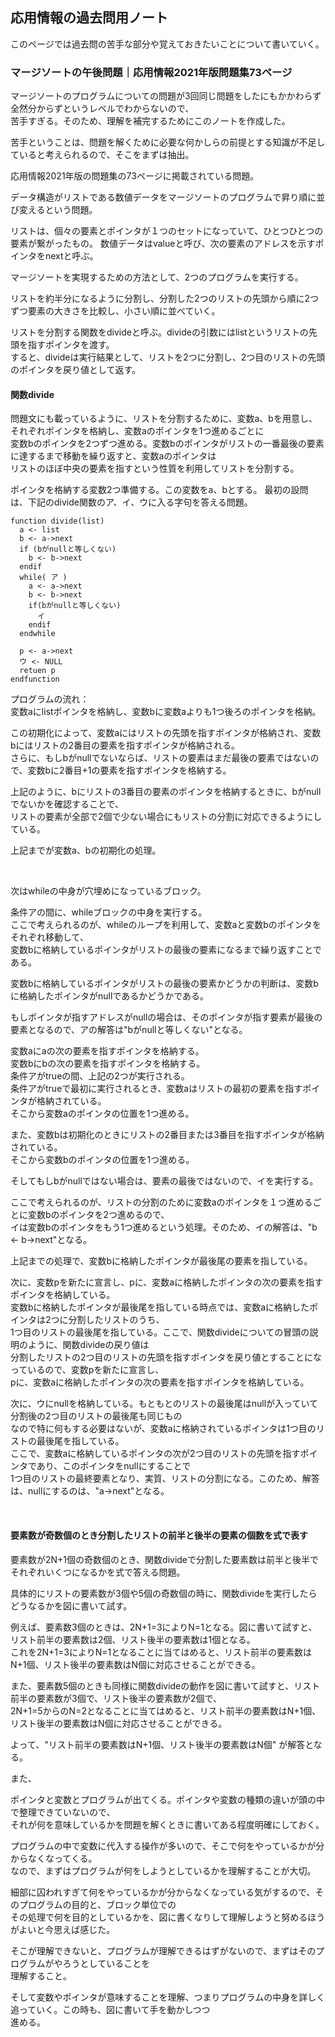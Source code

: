 ## 応用情報の過去問用ノート

このページでは過去問の苦手な部分や覚えておきたいことについて書いていく。

### マージソートの午後問題｜応用情報2021年版問題集73ページ

マージソートのプログラムについての問題が3回同じ問題をしたにもかかわらず全然分からずというレベルでわからないので、  
苦手すぎる。そのため、理解を補完するためにこのノートを作成した。

苦手ということは、問題を解くために必要な何かしらの前提とする知識が不足していると考えられるので、そこをまずは抽出。

応用情報2021年版の問題集の73ページに掲載されている問題。

データ構造がリストである数値データをマージソートのプログラムで昇り順に並び変えるという問題。

リストは、個々の要素とポインタが１つのセットになっていて、ひとつひとつの要素が繋がったもの。 
数値データはvalueと呼び、次の要素のアドレスを示すポインタをnextと呼ぶ。

マージソートを実現するための方法として、2つのプログラムを実行する。

リストを約半分になるように分割し、分割した2つのリストの先頭から順に2つずつ要素の大きさを比較し、小さい順に並べていく。

リストを分割する関数をdivideと呼ぶ。divideの引数にはlistというリストの先頭を指すポインタを渡す。  
すると、divideは実行結果として、リストを2つに分割し、2つ目のリストの先頭のポインタを戻り値として返す。

#### 関数divide

問題文にも載っているように、リストを分割するために、変数a、bを用意し、それぞれポインタを格納し、変数aのポインタを1つ進めるごとに  
変数bのポインタを2つずつ進める。変数bのポインタがリストの一番最後の要素に達するまで移動を繰り返すと、変数aのポインタは  
リストのほぼ中央の要素を指すという性質を利用してリストを分割する。

ポインタを格納する変数2つ準備する。この変数をa、bとする。
最初の設問は、下記のdivide関数のア、イ、ウに入る字句を答える問題。

```
function divide(list)
  a <- list
  b <- a->next
  if (bがnullと等しくない)
    b <- b->next
  endif
  while( ア )
    a <- a->next
    b <- b->next
    if(bがnullと等しくない)
      イ
    endif
  endwhile
  
  p <- a->next
  ウ <- NULL
  retuen p
endfunction
```

プログラムの流れ：  
変数aにlistポインタを格納し、変数bに変数aよりも1つ後ろのポインタを格納。

この初期化によって、変数aにはリストの先頭を指すポインタが格納され、変数bにはリストの2番目の要素を指すポインタが格納される。  
さらに、もしbがnullでないならば、リストの要素はまだ最後の要素ではないので、変数bに2番目+1の要素を指すポインタを格納する。

上記のように、bにリストの3番目の要素のポインタを格納するときに、bがnullでないかを確認することで、  
リストの要素が全部で2個で少ない場合にもリストの分割に対応できるようにしている。

上記までが変数a、bの初期化の処理。

<br />

次はwhileの中身が穴埋めになっているブロック。  

条件アの間に、whileブロックの中身を実行する。  
ここで考えられるのが、whileのループを利用して、変数aと変数bのポインタをそれぞれ移動して、  
変数bに格納しているポインタがリストの最後の要素になるまで繰り返すことである。

変数bに格納しているポインタがリストの最後の要素かどうかの判断は、変数bに格納したポインタがnullであるかどうかである。

もしポインタが指すアドレスがnullの場合は、そのポインタが指す要素が最後の要素となるので、アの解答は"bがnullと等しくない"となる。

変数aにaの次の要素を指すポインタを格納する。  
変数bにbの次の要素を指すポインタを格納する。  
条件アがtrueの間、上記の2つが実行される。  
条件アがtrueで最初に実行されるとき、変数aはリストの最初の要素を指すポインタが格納されている。  
そこから変数aのポインタの位置を1つ進める。  

また、変数bは初期化のときにリストの2番目または3番目を指すポインタが格納されている。  
そこから変数bのポインタの位置を1つ進める。

そしてもしbがnullではない場合は、要素の最後ではないので、イを実行する。

ここで考えられるのが、リストの分割のために変数aのポインタを１つ進めるごとに変数bのポインタを2つ進めるので、  
イは変数bのポインタをもう1つ進めるという処理。そのため、イの解答は、"b <- b->next"となる。

上記までの処理で、変数bに格納したポインタが最後尾の要素を指している。

次に、変数pを新たに宣言し、pに、変数aに格納したポインタの次の要素を指すポインタを格納している。  
変数bに格納したポインタが最後尾を指している時点では、変数aに格納したポインタは2つに分割したリストのうち、  
1つ目のリストの最後尾を指している。ここで、関数divideについての冒頭の説明のように、関数divideの戻り値は  
分割したリストの2つ目のリストの先頭を指すポインタを戻り値とすることになっているので、変数pを新たに宣言し、  
pに、変数aに格納したポインタの次の要素を指すポインタを格納している。

次に、ウにnullを格納している。もともとのリストの最後尾はnullが入っていて分割後の2つ目のリストの最後尾も同じもの  
なので特に何もする必要はないが、変数aに格納されているポインタは1つ目のリストの最後尾を指している。  
ここで、変数aに格納しているポインタの次が2つ目のリストの先頭を指すポインタであり、このポインタをnullにすることで  
1つ目のリストの最終要素となり、実質、リストの分割になる。このため、解答は、nullにするのは、"a->next"となる。

<br />

#### 要素数が奇数個のとき分割したリストの前半と後半の要素の個数を式で表す

要素数が2N+1個の奇数個のとき、関数divideで分割した要素数は前半と後半でそれぞれいくつになるかを式で答える問題。

具体的にリストの要素数が3個や5個の奇数個の時に、関数divideを実行したらどうなるかを図に書いて試す。  

例えば、要素数3個のときは、2N+1=3によりN=1となる。図に書いて試すと、リスト前半の要素数は2個、リスト後半の要素数は1個となる。  
これを2N+1=3によりN=1となることに当てはめると、リスト前半の要素数はN+1個、リスト後半の要素数はN個に対応させることができる。

また、要素数5個のときも同様に関数divideの動作を図に書いて試すと、リスト前半の要素数が3個で、リスト後半の要素数が2個で、  
2N+1=5からのN=2となることに当てはめると、リスト前半の要素数はN+1個、リスト後半の要素数はN個に対応させることができる。

よって、"リスト前半の要素数はN+1個、リスト後半の要素数はN個" が解答となる。

また、


ポインタと変数とプログラムが出てくる。ポインタや変数の種類の違いが頭の中で整理できていないので、  
それが何を意味しているかを問題を解くときに書いてある程度明確にしておく。

プログラムの中で変数に代入する操作が多いので、そこで何をやっているかが分からなくなってくる。  
なので、まずはプログラムが何をしようとしているかを理解することが大切。

細部に囚われすぎて何をやっているかが分からなくなっている気がするので、そのプログラムの目的と、ブロック単位での  
その処理で何を目的としているかを、図に書くなりして理解しようと努めるほうがよいと今思えば感じた。

そこが理解できないと、プログラムが理解できるはずがないので、まずはそのプログラムがやろうとしていることを  
理解すること。

そして変数やポインタが意味することを理解、つまりプログラムの中身を詳しく追っていく。この時も、図に書いて手を動かしつつ  
進める。
